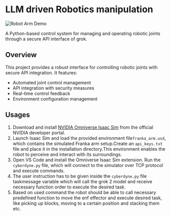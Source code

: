 # LLM driven Robotics manipulation

![Robot Arm Demo](robot_arm.gif)

A Python-based control system for managing and operating robotic joints through a secure API interface of grok.

## Overview

This project provides a robust interface for controlling robotic joints with secure API integration. It features:
- Automated joint control management
- API integration with security measures
- Real-time control feedback
- Environment configuration management

## Usages

1. Download and install [NVIDIA Omniverse Isaac Sim](https://developer.nvidia.com/isaac-sim) from the official NVIDIA developer portal.
2. Launch Isaac Sim and load the provided environment file`franka_arm.usd`, which contains the simulated Franka arm setup.Create an `api_keys.txt` file and place it in the installation directory.This environment enables the robot to perceive and interact with its surroundings.
3. Open VS Code and install the Omniverse Isaac Sim extension. Run the `cyberdyne.py` file, which will connect to the simulator over TCP protocol and execute commands.
4. The user instruction has to be given inside the `cyberdyne.py`  file taskmessage variable which will call the grok 2 model and receive necessary function order to execute the desired task.
5. Based on used command the robot should be able to call necessary predefined function to move the enf effector and execute desired task, like picking up blocks, moving to a certain position and stacking them etc.
